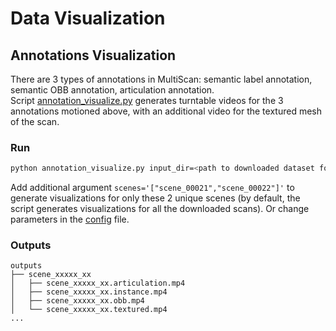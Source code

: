 # Data Visualization

## Annotations Visualization

There are 3 types of annotations in MultiScan: semantic label annotation, semantic OBB annotation, articulation annotation.  
Script [annotation_visualize.py](annotation_visualize.py) generates turntable videos for the 3 annotations motioned above, with an additional video for the textured mesh of the scan.

### Run

```bash
python annotation_visualize.py input_dir=<path to downloaded dataset folder contains the scans> output_dir=<path to output folder will contain turntable videos>
```
Add additional argument `scenes='["scene_00021","scene_00022"]'` to generate visualizations for only these 2 unique scenes (by default, the script generates visualizations for all the downloaded scans). Or change parameters in the [config](config/config.yaml) file.

### Outputs
```
outputs
├── scene_xxxxx_xx
│   ├── scene_xxxxx_xx.articulation.mp4
│   ├── scene_xxxxx_xx.instance.mp4
│   ├── scene_xxxxx_xx.obb.mp4
│   └── scene_xxxxx_xx.textured.mp4
...
```

